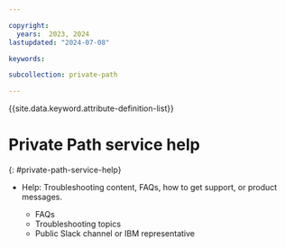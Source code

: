 ```yaml
---

copyright:
  years:  2023, 2024
lastupdated: "2024-07-08"

keywords:

subcollection: private-path

---
```


{{site.data.keyword.attribute-definition-list}}

# Private Path service help
{: #private-path-service-help}

* Help: Troubleshooting content, FAQs, how to get support, or product messages.

   * FAQs
   * Troubleshooting topics
   * Public Slack channel or IBM representative
